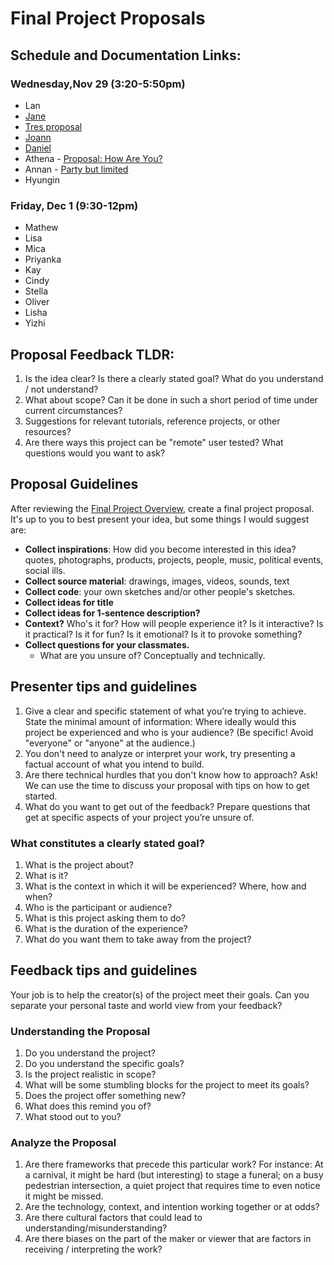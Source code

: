 # Final Project Proposals

## Schedule and Documentation Links:

### Wednesday,Nov 29 (3:20-5:50pm)

- Lan
- [Jane](https://janecheng.notion.site/Week-10-ML-Embeddings-ca9ee91e95b9494da05da24ab930b74c?pvs=4)
- [Tres proposal](https://www.notion.so/Portfolio-15449bb0e7bc45669086b37441295a4f?p=998cc55264ff4986b6818d7085eecbfa&pm=c)
- [Joann](https://joannmyung.notion.site/Final-E-Cycle-810c0c59c29b4c128c56acf0cb25f802?pvs=4)
- [Daniel](https://rough-buffer-c0b.notion.site/Final-Project-37c73393f270429ea38e20f627348a77?pvs=4)
- Athena - [Proposal: How Are You?](https://www.notion.so/athenazhou/Final-Project-f6226ba134534e43a7258c1604d04fe0?pvs=4)
- Annan - [Party but limited](https://www.notion.so/Final-Project-Proposal-22e8d3bee9f04a9284d07ad96357d89c?pvs=4)
- Hyungin

### Friday, Dec 1 (9:30-12pm)
- Mathew
- Lisa
- Mica
- Priyanka
- Kay
- Cindy
- Stella
- Oliver
- Lisha
- Yizhi

## Proposal Feedback TLDR:

1. Is the idea clear? Is there a clearly stated goal? What do you understand / not understand?
2. What about scope? Can it be done in such a short period of time under current circumstances?
3. Suggestions for relevant tutorials, reference projects, or other resources?
4. Are there ways this project can be "remote" user tested? What questions would you want to ask?

## Proposal Guidelines

After reviewing the [Final Project Overview](README.md), create a final project proposal. It's up to you to best present your idea, but some things I would suggest are:

- **Collect inspirations**: How did you become interested in this idea? quotes, photographs, products, projects, people, music, political events, social ills.
- **Collect source material**: drawings, images, videos, sounds, text
- **Collect code**: your own sketches and/or other people's sketches.
- **Collect ideas for title**
- **Collect ideas for 1-sentence description?**
- **Context?** Who's it for? How will people experience it? Is it interactive? Is it practical? Is it for fun? Is it emotional? Is it to provoke something?
- **Collect questions for your classmates.**
  - What are you unsure of? Conceptually and technically.

## Presenter tips and guidelines

1. Give a clear and specific statement of what you’re trying to achieve. State the minimal amount of information: Where ideally would this project be experienced and who is your audience? (Be specific! Avoid "everyone" or "anyone" at the audience.)
2. You don't need to analyze or interpret your work, try presenting a factual account of what you intend to build.
3. Are there technical hurdles that you don't know how to approach? Ask! We can use the time to discuss your proposal with tips on how to get started.
4. What do you want to get out of the feedback? Prepare questions that get at specific aspects of your project you’re unsure of.

### What constitutes a clearly stated goal?

1. What is the project about?
2. What is it?
3. What is the context in which it will be experienced? Where, how and when?
4. Who is the participant or audience?
5. What is this project asking them to do?
6. What is the duration of the experience?
7. What do you want them to take away from the project?

## Feedback tips and guidelines

Your job is to help the creator(s) of the project meet their goals. Can you separate your personal taste and world view from your feedback?

### Understanding the Proposal

1. Do you understand the project?
2. Do you understand the specific goals?
3. Is the project realistic in scope?
4. What will be some stumbling blocks for the project to meet its goals?
5. Does the project offer something new?
6. What does this remind you of?
7. What stood out to you?

### Analyze the Proposal

1. Are there frameworks that precede this particular work? For instance: At a carnival, it might be hard (but interesting) to stage a funeral; on a busy pedestrian intersection, a quiet project that requires time to even notice it might be missed.
2. Are the technology, context, and intention working together or at odds?
3. Are there cultural factors that could lead to understanding/misunderstanding?
4. Are there biases on the part of the maker or viewer that are factors in receiving / interpreting the work?
